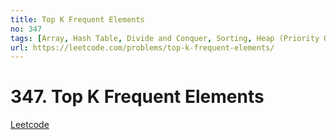 ```yaml
---
title: Top K Frequent Elements
no: 347
tags: [Array, Hash Table, Divide and Conquer, Sorting, Heap (Priority Queue), Bucket Sort, Counting, Quickselect]
url: https://leetcode.com/problems/top-k-frequent-elements/
---
```


# 347. Top K Frequent Elements

[Leetcode](https://leetcode.com/problems/top-k-frequent-elements/)
